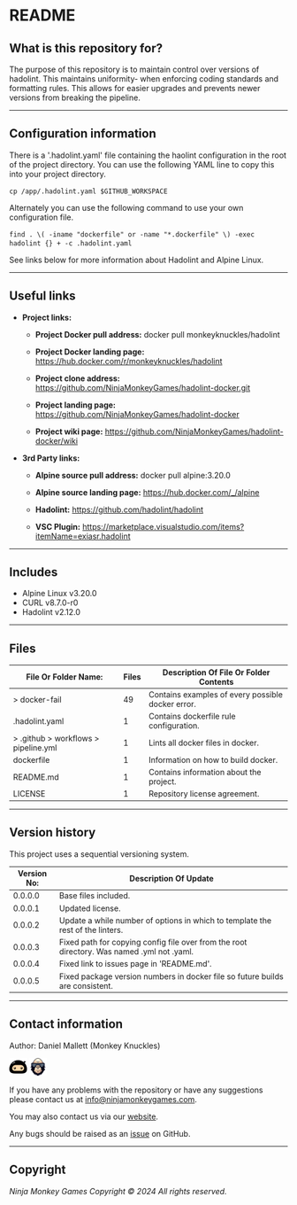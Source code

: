 # README #

## What is this repository for? ##

The purpose of this repository is to maintain control over versions of hadolint. This maintains uniformity-
when enforcing coding standards and formatting rules. This allows for easier upgrades and prevents newer versions from
breaking the pipeline.

---

## Configuration information ##

There is a '.hadolint.yaml' file containing the haolint configuration in the root of the project directory. You can
use the following YAML line to copy this into your project directory.

```shell
cp /app/.hadolint.yaml $GITHUB_WORKSPACE
```

Alternately you can use the following command to use your own configuration file.

```shell
find . \( -iname "dockerfile" or -name "*.dockerfile" \) -exec hadolint {} + -c .hadolint.yaml
```

See links below for more information about Hadolint and Alpine Linux.

---

## Useful links ##
  
* **Project links:**
  
  * **Project Docker pull address:**  docker pull monkeyknuckles/hadolint

  * **Project Docker landing page:**  <https://hub.docker.com/r/monkeyknuckles/hadolint>
  * **Project clone address:**        <https://github.com/NinjaMonkeyGames/hadolint-docker.git>
  * **Project landing page:**         <https://github.com/NinjaMonkeyGames/hadolint-docker>
  * **Project wiki page:**            <https://github.com/NinjaMonkeyGames/hadolint-docker/wiki>

* **3rd Party links:**

  * **Alpine source pull address:**   docker pull alpine:3.20.0

  * **Alpine source landing page:**   <https://hub.docker.com/_/alpine>
  * **Hadolint:**                     <https://github.com/hadolint/hadolint>
  * **VSC Plugin:**                   <https://marketplace.visualstudio.com/items?itemName=exiasr.hadolint>

---

## Includes ##

* Alpine Linux        v3.20.0
* CURL                v8.7.0-r0
* Hadolint            v2.12.0

---

## Files ##

| File Or Folder Name:                  | Files | Description Of File Or Folder Contents                               |
|---------------------------------------|-------|----------------------------------------------------------------------|
| > docker-fail                         |   49  | Contains examples of every possible docker error.                    |
| .hadolint.yaml                        |   1   | Contains dockerfile rule configuration.                              |
| > .github > workflows > pipeline.yml  |   1   | Lints all docker files in docker.                                    |
| dockerfile                            |   1   | Information on how to build docker.                                  |
| README.md                             |   1   | Contains information about the project.                              |
| LICENSE                               |   1   | Repository license agreement.                                        |

---

## Version history ##

This project uses a sequential versioning system.

| Version No:    | Description Of Update                                                                               |
|----------------|-----------------------------------------------------------------------------------------------------|
| 0.0.0.0        | Base files included.                                                                                |
| 0.0.0.1        | Updated license.                                                                                    |
| 0.0.0.2        | Update a while number of options in which to template the rest of the linters.                      |
| 0.0.0.3        | Fixed path for copying config file over from the root directory. Was named .yml not .yaml.          |
| 0.0.0.4        | Fixed link to issues page in 'README.md'.                                                           |
| 0.0.0.5        | Fixed package version numbers in docker file so future builds are consistent.                       |

---

## Contact information ##

Author: Daniel Mallett (Monkey Knuckles)

![Ninja Monkey Games](logo.png "Logo")
![Monkey Knuckles](avatar.png "Avatar")

If you have any problems with the repository or have any suggestions please contact us at <info@ninjamonkeygames.com>.

You may also contact us via our [website](https://ninjamonkeygames.com).

Any bugs should be raised as an [issue](https://github.com/NinjaMonkeyGames/markdownlint-cli2-docker/issues) on GitHub.

---

## Copyright ##

*Ninja Monkey Games Copyright © 2024 All rights reserved.*
